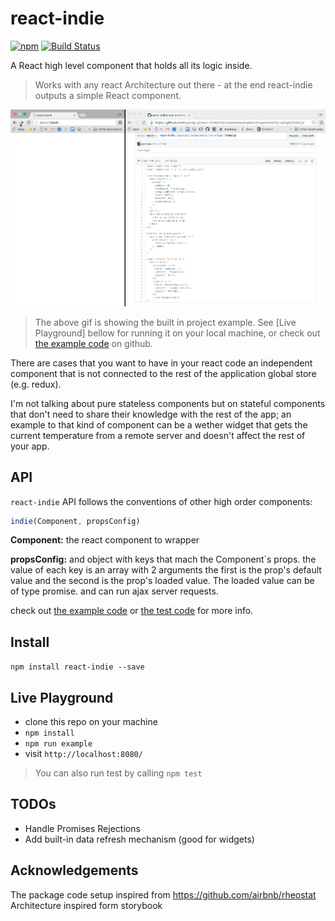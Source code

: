 # react-indie

[![npm](https://img.shields.io/npm/v/react-indie.svg?maxAge=2592000)](https://www.npmjs.com/package/react-indie)
[![Build Status](https://travis-ci.org/gavriguy/react-indie.svg?branch=master)](https://travis-ci.org/gavriguy/react-indie)

A React high level component that holds all its logic inside.

> Works with any react Architecture out there - at the end react-indie outputs a
simple React component.

![](./react-indie-demo.gif)
> The above gif is showing the built in project example. See [Live Playground] bellow for running it on your local machine, or check out [the example code](https://github.com/gavriguy/react-indie/tree/master/example) on github.

There are cases that you want to have in your react code an independent component
that is not connected to the rest of the application global store (e.g. redux).

I'm not talking about pure stateless components but on stateful components that
don't need to share their knowledge with the rest of the app; an example to
that kind of component can be a wether widget that gets the current temperature
from a remote server and doesn't affect the rest of your app.

## API

`react-indie` API follows the conventions of other high order components:

```jsx
indie(Component, propsConfig)
```

**Component:** the react component to wrapper

**propsConfig:** and object with keys that mach the Component`s props.
the value of each key is an array with 2 arguments the first is the prop's default
value and the second is the prop's loaded value. The loaded value can be of type promise.
and can run ajax server requests.

check out [the example code](https://github.com/gavriguy/react-indie/tree/master/example)
or [the test code](https://github.com/gavriguy/react-indie/blob/master/test/index.js) for more info.

## Install

`npm install react-indie --save`

## Live Playground

* clone this repo on your machine
* `npm install`
* `npm run example`
* visit `http://localhost:8080/`

> You can also run test by calling `npm test`

## TODOs

* Handle Promises Rejections
* Add built-in data refresh mechanism (good for widgets)

## Acknowledgements

The package code setup inspired from https://github.com/airbnb/rheostat
Architecture inspired form storybook
